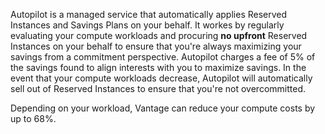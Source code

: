 Autopilot is a managed service that automatically applies Reserved Instances and Savings Plans on your behalf. It workes by regularly evaluating your compute workloads and procuring **no upfront** Reserved Instances on your behalf to ensure that you're always maximizing your savings from a commitment perspective. Autopilot charges a fee of 5% of the savings found to align interests with you to maximize savings. In the event that your compute workloads decrease, Autopilot will automatically sell out of Reserved Instances to ensure that you're not overcommitted. 

Depending on your workload, Vantage can reduce your compute costs by up to 68%. 

